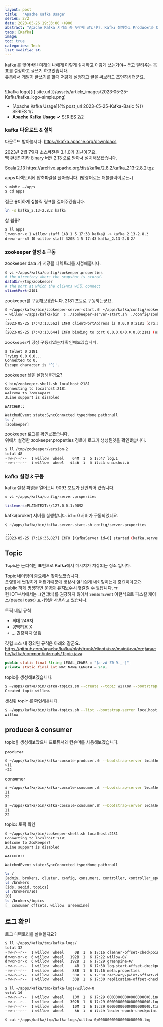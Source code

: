 ```yaml
---
layout: post
title:  "Apache Kafka Usage"
series: 2/2
date: 2023-05-26 19:03:00 +0900
abstract: "Apache Kafka 시리즈 중 두번째 글입니다. Kafka 설치하고 Producer과 Consumer를 알아봅시다."
tags: [Kafka]
image:
toc: true
categories: Tech
last_modified_at: 
---
```


kafka 를 잊어버린 미래의 나에게 이렇게 설치하고 이렇게 쓰는거야~ 라고 알려주는 목표를 설정하고 글쓰기 하고있습니다.   
유툽에서 개발자 글쓰기를 할때 저렇게 설정하고 글을 써보라고 조언하시더군요.  
<br>

![kafka logo]({{ site.url }}/assets/article_images/2023-05-25-Kafka/kafka_logo-simple.png)

* [Apache Kafka Usage]({% post_url 2023-05-25-Kafka-Basic %}) <span class="series">SERIES 1/2</span>    
* **Apache Kafka Usage ✓** <span class="series">SERIES 2/2</span>    


### kafka 다운로드 & 설치

다운로드 받아봅시다. 
https://kafka.apache.org/downloads

2023년 2월 7일자 소스버전은 3.4.0가 최신이군요.   
맥 환경인지라 Binary 버전 2.13 으로 받아서 설치해보겠습니다. 

Scala 2.13 https://archive.apache.org/dist/kafka/2.8.2/kafka_2.13-2.8.2.tgz 

apps 디렉토리에 압축파일을 풀어줍니다. (명령어로든 더블클릭이로든~)  

```bash
$ mkdir ~/apps
$ cd apps 
```

접근 용이하게 심볼릭 링크를 걸어주겠습니다.
```bash
ln -s kafka_2.13-2.8.2 kafka
```

참 쉽죵?  
```bash
$ ll apps 
lrwxr-xr-x 1 willow staff 16B 1 5 17:38 kafka@ -> kafka_2.13-2.8.2
drwxr-xr-x@ 10 willow staff 320B 1 5 17:43 kafka_2.13-2.8.2/
```

### zookeeper 설정 & 구동

zookeeper data 가 저장될 디렉토리를 지정해줍니다.

```bash
$ vi ~/apps/kafka/config/zookeeper.properties 
# the directory where the snapshot is stored.
dataDir=/tmp/zookeeper
# the port at which the clients will connect
clientPort=2181
```

zookeeper를 구동해보겠습니다. 2181 포트로 구동되는군요.  
```bash
$ ~/apps/kafka/bin/zookeeper-server-start.sh ~/apps/kafka/config/zookeeper.properties 
= willow ~/apps/kafka/bin  $ ./zookeeper-server-start.sh ../config/zookeeper.properties 
...
[2023-05-25 17:43:13,562] INFO clientPortAddress is 0.0.0.0:2181 (org.apache.zookeeper.server.quorum.QuorumPeerConfig)
...
[2023-05-25 17:43:13,644] INFO binding to port 0.0.0.0/0.0.0.0:2181 (org.apache.zookeeper.server.NIOServerCnxnFactory)
```

zookeeper가 정상 구동되었는지 확인해보겠습니다. 
```bash
$ telnet 0 2181
Trying 0.0.0.0...
Connected to 0.
Escape character is '^]'.
```

  
zookeeper 쉘을 실행해볼까요?   
```bash
$ bin/zookeeper-shell.sh localhost:2181 
Connecting to localhost:2181
Welcome to ZooKeeper!
JLine support is disabled

WATCHER::

WatchedEvent state:SyncConnected type:None path:null
ls /
[zookeeper]
```

zookeeper 로그를 확인보겠습니다.  
위에서 설정한 zookeeper.properties 경로에 로그가 생성된것을 확인했습니다. 
```bash
$ ll /tmp/zookeeper/version-2
total 48
-rw-r--r--  1 willow  wheel    64M  1  5 17:47 log.1
-rw-r--r--  1 willow  wheel   424B  1  5 17:43 snapshot.0
```

### kafka 설정 & 구동

kafka 설정 파일을 열어보니 9092 포트가 선언되어 있습니다. 

```bash
$ vi ~/apps/kafka/config/server.properties

listeners=PLAINTEXT://127.0.0.1:9092
```

kafka(broker) 서버를 실행합니다.
id = 0 서버가 구동되었네요. 
```bash
$ ~/apps/kafka/bin/kafka-server-start.sh config/server.properties

...
[2023-05-25 17:16:35,827] INFO [KafkaServer id=0] started (kafka.server.KafkaServer)
```


## Topic 

Topic은 논리적인 표현으로 Kafka에서 메시지가 저장되는 장소 입니다. 



Topic 네이밍이 중요해서 찾아보았습니다.   
운영중에 변경하기 어렵기때문에 생성시 알기쉽게 네이밍하는게 중요하더군요.   
public 하게 명명하면 운영중 유지보수시 헷갈릴 수 있답니다. ㅠ   
현 IOT부서에서는 _(언더바)를 권장하지 않아서 `SensorEvent` 이런식으로 파스칼 케이스(pascal case) 표기명을 사용하고 있습니다.   

토픽 네임 규칙  
- 최대 249자   
- 공백허용 X
- _. 권장하지 않음 

깃헙 소스 내 정의된 규칙은 아래와 같군요.   https://github.com/apache/kafka/blob/trunk/clients/src/main/java/org/apache/kafka/common/internals/Topic.java

```java
public static final String LEGAL_CHARS = "[a-zA-Z0-9._-]";
private static final int MAX_NAME_LENGTH = 249;
```


topic를 생성해보겠습니다.

```bash
$ ~/apps/kafka/bin/kafka-topics.sh --create --topic willow --bootstrap-server localhost:9092
Created topic willow.
```

생성된 topic 를 확인해봅니다. 
```bash
$ ~/apps/kafka/bin/kafka-topics.sh --list --bootstrap-server localhost:9092
willow
```

## producer & consumer 





topic을 생성해보았으니 프로듀서와 컨슈머를 사용해보겠습니다.

producer 
```bash
$ ~/apps/kafka/bin/kafka-console-producer.sh --bootstrap-server localhost:9092 --topic willow 
>11
>22
```

consumer 
```bash
$ ~/apps/kafka/bin/kafka-console-consumer.sh --bootstrap-server localhost:9092 --topic willow                  
11
22

$ ~/apps/kafka/bin/kafka-console-consumer.sh --bootstrap-server localhost:9092 --topic willow --from-beginning
11
22
```

topics 토픽 확인
```bash
$ ~/apps/kafka/bin/zookeeper-shell.sh localhost:2181
Connecting to localhost:2181
Welcome to ZooKeeper!
JLine support is disabled

WATCHER::

WatchedEvent state:SyncConnected type:None path:null

ls /
[admin, brokers, cluster, config, consumers, controller, controller_epoch, feature, isr_change_notification, latest_producer_id_block, log_dir_event_notification, zookeeper]
ls /brokers
[ids, seqid, topics]
ls /brokers/ids
[0]
ls /brokers/topics
[__consumer_offsets, willow, greenpine]


```

## 로그 확인

로그 디렉토리를 살펴볼까요?

```bash
$ ll ~/apps/kafka/tmp/kafka-logs/           
total 32
-rw-r--r--  1 willow  wheel     0B  1  6 17:16 cleaner-offset-checkpoint
drwxr-xr-x  6 willow  wheel   192B  1  6 17:22 willow-0/
drwxr-xr-x  6 willow  wheel   192B  1  6 17:29 greenpine-0/
-rw-r--r--  1 willow  wheel     4B  1  6 17:30 log-start-offset-checkpoint
-rw-r--r--  1 willow  wheel    88B  1  6 17:16 meta.properties
-rw-r--r--  1 willow  wheel    33B  1  6 17:30 recovery-point-offset-checkpoint
-rw-r--r--  1 willow  wheel    33B  1  6 17:30 replication-offset-checkpoint

$ ll ~/apps/kafka/tmp/kafka-logs/willow-0
total 16
-rw-r--r--  1 willow  wheel    10M  1  6 17:29 00000000000000000000.index
-rw-r--r--  1 willow  wheel   302B  1  6 17:29 00000000000000000000.log
-rw-r--r--  1 willow  wheel    10M  1  6 17:29 00000000000000000000.timeindex
-rw-r--r--  1 willow  wheel     8B  1  6 17:29 leader-epoch-checkpoint

$ cat ~/apps/kafka/tmp/kafka-logs/willow-0/00000000000000000000.log
```
